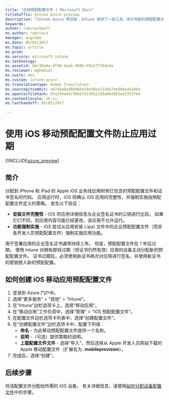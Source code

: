 ```yaml
---
title: "应用预配配置文件 | Microsoft Docs"
titleSuffix: Intune Azure preview
description: "Intune Azure 预览版：Intune 提供了一些工具，用于将新的预配配置文件主动分配到安装了即将到期应用的设备。"
keywords: 
author: robstackmsft
ms.author: robstack
manager: angrobe
ms.date: 05/03/2017
ms.topic: article
ms.prod: 
ms.service: microsoft-intune
ms.technology: 
ms.assetid: bbc3ba4a-df48-4aeb-988b-69a177764e3a
ms.reviewer: mghadial
ms.suite: ems
ms.custom: intune-azure
ms.translationtype: Human Translation
ms.sourcegitcommit: a9748a0ad6b9bbe10e36ba133ba74edb6aa6e09a
ms.openlocfilehash: dfa2fb44e7366d7e139b22d9a08d882ae5353fb4
ms.contentlocale: zh-cn
ms.lasthandoff: 05/05/2017

---
```


# <a name="use-ios-mobile-provisioning-profiles-to-prevent-your-apps-from-expiring"></a>使用 iOS 移动预配配置文件防止应用过期

[!INCLUDE[azure_preview](../includes/azure_preview.md)]

## <a name="introduction"></a>简介

分配到 iPhone 和 iPad 的 Apple iOS 业务线应用附带已包含的预配配置文件和证书签名的代码。 应用运行时，iOS 将确认 iOS 应用的完整性，并强制实施由预配配置文件定义的策略。 发生以下验证：

- **安装文件完整性** - iOS 将应用详细信息与企业签名证书的公钥进行比较。 如果它们不同，则应用内容可能已经更改，该应用不允许运行。
- **功能强制实施** - iOS 尝试从应用安装 (.ipa) 文件中的企业预配配置文件（而非各开发人员预配配置文件）强制实施应用功能。


用于签署应用的企业签名证书通常持续三年。 但是，预配配置文件在 1 年后过期。 使用 Intune 对拥有即将过期（但证书仍然有效）应用的设备主动分配新的预配配置文件。
证书过期后，必须使用新证书再次对应用进行签名，并使用新证书的密钥嵌入新的预配配置。


## <a name="how-to-create-an-ios-mobile-app-provisioning-profile"></a>如何创建 iOS 移动应用预配配置文件

1. 登录到 Azure 门户中。
2. 选择“更多服务” > “其他” > “Intune”。
3. 在“Intune”边栏选项卡上，选择“移动应用”。
1.  在“移动应用”工作负荷中，选择“管理” > “iOS 预配配置文件”。
2.  在配置文件边栏选项卡列表中，选择“创建配置文件”。
3. 在“创建配置文件”边栏选项卡中，配置下列值：
    - **命名** - 为此移动预配配置文件提供一个名称。
    - **说明** -（可选）提供策略的说明。
    - **上载配置文件文件** - 选择“导入”，然后选择从 Apple 开发人员网站下载的 Apple 移动配置文件（扩展名为 **.mobileprovision**）。
4. 完成后，选择“创建”。

## <a name="next-steps"></a>后续步骤

将该配置文件分配给所需的 iOS 设备。 有关详细信息，请使用[如何分配设备配置文件](/intune-azure/configure-devices/how-to-assign-device-profiles)中的步骤。

